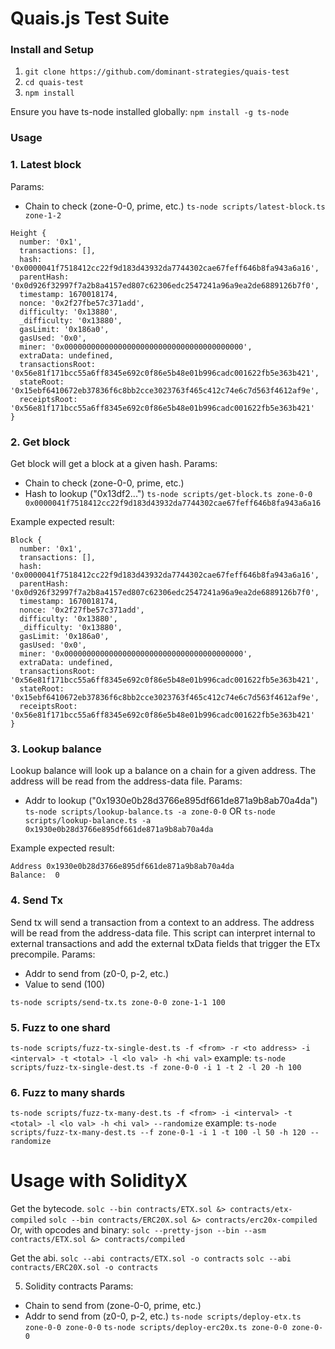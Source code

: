 # Quais.js Test Suite

### Install and Setup
1. `git clone https://github.com/dominant-strategies/quais-test`
2. `cd quais-test`
3. `npm install`

Ensure you have ts-node installed globally:
`npm install -g ts-node`

### Usage

### 1. Latest block
Params:
- Chain to check (zone-0-0, prime, etc.)
`ts-node scripts/latest-block.ts zone-1-2`
```
Height {
  number: '0x1',
  transactions: [],
  hash: '0x0000041f7518412cc22f9d183d43932da7744302cae67feff646b8fa943a6a16',
  parentHash: '0x0d926f32997f7a2b8a4157ed807c62306edc2547241a96a9ea2de6889126b7f0',
  timestamp: 1670018174,
  nonce: '0x2f27fbe57c371add',
  difficulty: '0x13880',
  _difficulty: '0x13880',
  gasLimit: '0x186a0',
  gasUsed: '0x0',
  miner: '0x0000000000000000000000000000000000000000',
  extraData: undefined,
  transactionsRoot: '0x56e81f171bcc55a6ff8345e692c0f86e5b48e01b996cadc001622fb5e363b421',
  stateRoot: '0x15ebf6410672eb37836f6c8bb2cce3023763f465c412c74e6c7d563f4612af9e',
  receiptsRoot: '0x56e81f171bcc55a6ff8345e692c0f86e5b48e01b996cadc001622fb5e363b421'
}
```

### 2. Get block
Get block will get a block at a given hash.
Params:
- Chain to check (zone-0-0, prime, etc.)
- Hash to lookup ("0x13df2...")
`ts-node scripts/get-block.ts zone-0-0 0x0000041f7518412cc22f9d183d43932da7744302cae67feff646b8fa943a6a16`

Example expected result:
```
Block {
  number: '0x1',
  transactions: [],
  hash: '0x0000041f7518412cc22f9d183d43932da7744302cae67feff646b8fa943a6a16',
  parentHash: '0x0d926f32997f7a2b8a4157ed807c62306edc2547241a96a9ea2de6889126b7f0',
  timestamp: 1670018174,
  nonce: '0x2f27fbe57c371add',
  difficulty: '0x13880',
  _difficulty: '0x13880',
  gasLimit: '0x186a0',
  gasUsed: '0x0',
  miner: '0x0000000000000000000000000000000000000000',
  extraData: undefined,
  transactionsRoot: '0x56e81f171bcc55a6ff8345e692c0f86e5b48e01b996cadc001622fb5e363b421',
  stateRoot: '0x15ebf6410672eb37836f6c8bb2cce3023763f465c412c74e6c7d563f4612af9e',
  receiptsRoot: '0x56e81f171bcc55a6ff8345e692c0f86e5b48e01b996cadc001622fb5e363b421'
}
```

### 3. Lookup balance
Lookup balance will look up a balance on a chain for a given address. The address will be read from the address-data file.
Params:
- Addr to lookup ("0x1930e0b28d3766e895df661de871a9b8ab70a4da")
`ts-node scripts/lookup-balance.ts -a zone-0-0`
OR 
`ts-node scripts/lookup-balance.ts -a 0x1930e0b28d3766e895df661de871a9b8ab70a4da`

Example expected result:
```
Address 0x1930e0b28d3766e895df661de871a9b8ab70a4da
Balance:  0
```

### 4. Send Tx
Send tx will send a transaction from a context to an address. The address will be read from the address-data file. This script
can interpret internal to external transactions and add the external txData fields that trigger the ETx precompile.
Params:
- Addr to send from (z0-0, p-2, etc.)
- Value to send (100)

`ts-node scripts/send-tx.ts zone-0-0 zone-1-1 100`

### 5. Fuzz to one shard
`ts-node scripts/fuzz-tx-single-dest.ts -f <from> -r <to address> -i <interval> -t <total> -l <lo val> -h <hi val>`
example: `ts-node scripts/fuzz-tx-single-dest.ts -f zone-0-0 -i 1 -t 2 -l 20 -h 100`

### 6. Fuzz to many shards
`ts-node scripts/fuzz-tx-many-dest.ts -f <from> -i <interval> -t <total> -l <lo val> -h <hi val> --randomize`
example: `ts-node scripts/fuzz-tx-many-dest.ts --f zone-0-1 -i 1 -t 100 -l 50 -h 120 --randomize`

# Usage with SolidityX
Get the bytecode.
`solc --bin contracts/ETX.sol &> contracts/etx-compiled`
`solc --bin contracts/ERC20X.sol &> contracts/erc20x-compiled`
Or, with opcodes and binary:
`solc --pretty-json --bin --asm contracts/ETX.sol &> contracts/compiled`

Get the abi.
`solc --abi contracts/ETX.sol -o contracts`
`solc --abi contracts/ERC20X.sol -o contracts`

5. Solidity contracts
Params:
- Chain to send from (zone-0-0, prime, etc.)
- Addr to send from (z0-0, p-2, etc.)
`ts-node scripts/deploy-etx.ts zone-0-0 zone-0-0`
`ts-node scripts/deploy-erc20x.ts zone-0-0 zone-0-0`